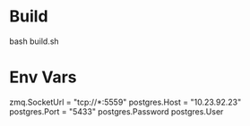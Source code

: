 # Build
bash build.sh
 

# Env Vars
zmq.SocketUrl = "tcp://*:5559"
postgres.Host =  "10.23.92.23"
postgres.Port = "5433"
postgres.Password
postgres.User

